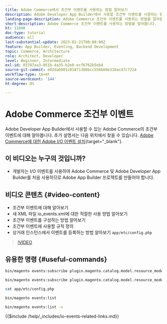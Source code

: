 ```yaml
---
title: Adobe Commerce에서 조건부 이벤트를 사용하는 방법 알아보기
description: Adobe Developer App Builder에서 사용할 조건부 이벤트를 사용하는 방법을 알아봅니다.
landing-page-description: Adobe Commerce 조건부 이벤트를 사용하는 방법을 알아봅니다.
short-description: Adobe Commerce 조건부 이벤트를 사용하는 방법을 알아봅니다.
kt: 11890
doc-type: tutorial
audience: all
last-substantial-update: 2023-02-21T00:00:00Z
feature: App Builder, Eventing, Backend Development
topic: Commerce, Architecture
role: Architect, Developer
level: Beginner, Intermediate
exl-id: 03787aa3-051b-4a35-b2e8-ecf6762b5eb4
source-git-commit: e02da0901c01871360bcc556666e310acd7c7224
workflow-type: tm+mt
source-wordcount: '144'
ht-degree: 0%

---
```


# Adobe Commerce 조건부 이벤트

Adobe Developer App Builder에서 사용할 수 있는 Adobe Commerce의 조건부 이벤트에 대해 알아봅니다. 추가 설명서는 다음 위치에서 찾을 수 있습니다. [Adobe Commerce에 대한 Adobe I/O 이벤트 설치](https://developer.adobe.com/commerce/extensibility/events/conditional-events/){target="_blank"}.

## 이 비디오는 누구의 것입니까?

* 개발자는 I/O 이벤트를 사용하여 Adobe Commerce 및 Adobe Developer App Builder를 처음 사용하므로 Adobe App Builder 프로젝트를 만들어야 합니다.

## 비디오 콘텐츠 {#video-content}

* 조건부 이벤트에 대해 알아보기
* 새 XML 파일 io_events.xml에 대한 적절한 사용 방법 알아보기
* 조건부 이벤트를 구성하는 방법 알아보기
* 조건부 이벤트에 사용할 규칙 정의
* 상거래 인스턴스에서 이벤트를 등록하는 방법 알아보기 `app/etc/config.php`

>[!VIDEO](https://video.tv.adobe.com/v/3415806?quality=12&learn=on)

## 유용한 명령 {#useful-commands}

```bash
bin/magento events:subscribe plugin.magento.catalog.model.resource_model.product.save --fields=sku --fields=qty --fields=category_id

bin/magento events:subscribe plugin.magento.catalog.model.resource_model.product.save_low_stock --parent=plugin.magento.catalog.model.resource_model.product.save --fields=sku --fields=qty --fields=category_id --rules="qty|lessThan|20" --rules="category_id|in|3,4,5"

cat app/etc/config.php

bin/magento events:list

bin/magento events:list -v
```

{{$include /help/_includes/io-events-related-links.md}}
